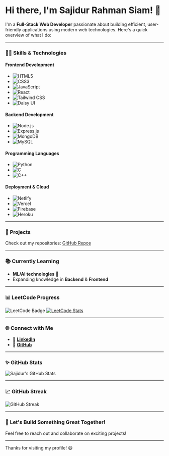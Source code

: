 # Hi there, I'm **Sajidur Rahman Siam**! 👋

I'm a **Full-Stack Web Developer** passionate about building efficient, user-friendly applications using modern web technologies. Here's a quick overview of what I do:

---

### 🧑‍💻 **Skills & Technologies**

#### **Frontend Development**
- ![HTML5](https://img.shields.io/badge/HTML5-1E1E1E?style=flat&logo=html5&logoColor=white)
- ![CSS3](https://img.shields.io/badge/CSS3-1572B6?style=flat&logo=css3&logoColor=white)
- ![JavaScript](https://img.shields.io/badge/JavaScript-F7DF1E?style=flat&logo=javascript&logoColor=black)
- ![React](https://img.shields.io/badge/React-61DAFB?style=flat&logo=react&logoColor=black)
- ![Tailwind CSS](https://img.shields.io/badge/Tailwind%20CSS-06B6D4?style=flat&logo=tailwind-css&logoColor=white)
- ![Daisy UI](https://img.shields.io/badge/DaisyUI-1D4ED8?style=flat&logo=daisyui&logoColor=white)

#### **Backend Development**
- ![Node.js](https://img.shields.io/badge/Node.js-339933?style=flat&logo=node.js&logoColor=white)
- ![Express.js](https://img.shields.io/badge/Express.js-000000?style=flat&logo=express&logoColor=white)
- ![MongoDB](https://img.shields.io/badge/MongoDB-47A248?style=flat&logo=mongodb&logoColor=white)
- ![MySQL](https://img.shields.io/badge/MySQL-4479A1?style=flat&logo=mysql&logoColor=white)

#### **Programming Languages**
- ![Python](https://img.shields.io/badge/Python-3776AB?style=flat&logo=python&logoColor=white)
- ![C](https://img.shields.io/badge/C-00599C?style=flat&logo=c&logoColor=white)
- ![C++](https://img.shields.io/badge/C++-00599C?style=flat&logo=cplusplus&logoColor=white)

#### **Deployment & Cloud**
- ![Netlify](https://img.shields.io/badge/Netlify-00C7B7?style=flat&logo=netlify&logoColor=white)
- ![Vercel](https://img.shields.io/badge/Vercel-000000?style=flat&logo=vercel&logoColor=white)
- ![Firebase](https://img.shields.io/badge/Firebase-FFCA28?style=flat&logo=firebase&logoColor=black)
- ![Heroku](https://img.shields.io/badge/Heroku-430098?style=flat&logo=heroku&logoColor=white)

---

### 🚀 **Projects**
Check out my repositories: [GitHub Repos](https://github.com/SIAVAI)

---

### 📚 **Currently Learning**
- **ML/AI technologies** 🤖
- Expanding knowledge in **Backend** & **Frontend**

---

### 📊 **LeetCode Progress**
![LeetCode Badge](https://img.shields.io/badge/LeetCode-Solved%20Problems-brightgreen?style=flat&logo=leetcode)
[![LeetCode Stats](https://leetcard.jacoblin.cool/Sajidursiam?theme=light)](https://leetcode.com/u/Sajidursiam)

---

### 🌐 **Connect with Me**
- 🔗 **[LinkedIn](https://www.linkedin.com/in/sajidur-rahman-siam-17870b310)**
- 🔗 **[GitHub](https://github.com/SIAVAI)**

---

### ✨ **GitHub Stats**
![Sajidur's GitHub Stats](https://github-readme-stats.vercel.app/api?username=SIAVAI&show_icons=true&theme=radical)


---

### 📈 **GitHub Streak**
![GitHub Streak](https://github-readme-streak-stats.herokuapp.com/?user=SIAVAI&theme=dark)

---

### 🎯 **Let's Build Something Great Together!**
Feel free to reach out and collaborate on exciting projects!

---

Thanks for visiting my profile! 😄

